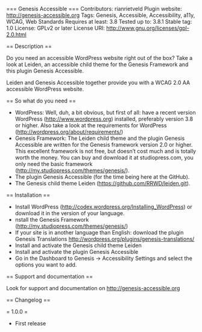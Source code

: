 === Genesis Accessible ===
Contributors: rianrietveld
Plugin website: http://genesis-accessible.org
Tags: Genesis, Accessible, Accessibility, a11y, WCAG, Web Standards
Requires at least: 3.8
Tested up to: 3.8.1
Stable tag: 1.0
License: GPLv2 or later
License URI: http://www.gnu.org/licenses/gpl-2.0.html


== Description ==

Do you need an accessible WordPress website right out of the box?
Take a look at Leiden, an accessible child theme for the Genesis Framework and this plugin Genesis Accessible.

Leiden and Genesis Accessible together provide you with a WCAG 2.0 AA accessible WordPress website.

== So what do you need ==

- WordPress: Well, duh, a bit obvious, but first of all: have a recent version WordPress (http://www.wordpress.org) installed, preferably version 3.8 or higher. Also take a look at the requirements for WordPress (http://wordpress.org/about/requirements/)
- Genesis Framework: The Leiden child theme and the plugin Genesis Accessible are written for the Genesis framework version 2.0 or higher. This excellent framework is not free, but doesn’t cost much and is totally worth the money. You can buy and download it at studiopress.com, you only need the basic framework (http://my.studiopress.com/themes/genesis/).
- The plugin Genesis Accessible (for the time being here at the GitHub).
- The Genesis child theme Leiden (https://github.com/RRWD/leiden.git).

== Installation ==

- Install WordPress (http://codex.wordpress.org/Installing_WordPress) or download it in the version of your language.
- nstall the Genesis Framework (http://my.studiopress.com/themes/genesis/)
- If your site is in another language than English: download the plugin Genesis Translations http://wordpress.org/plugins/genesis-translations/
- Install and activate the Genesis child theme Leiden
- Install and activate the plugin Genesis Accessible
- Go in the Dashboard to Genesis → Accessibility Settings and select the options you want to add.

== Support and documentation ==

Look for support and documentation on http://genesis-accessible.org

== Changelog ==

= 1.0.0 =
* First release
